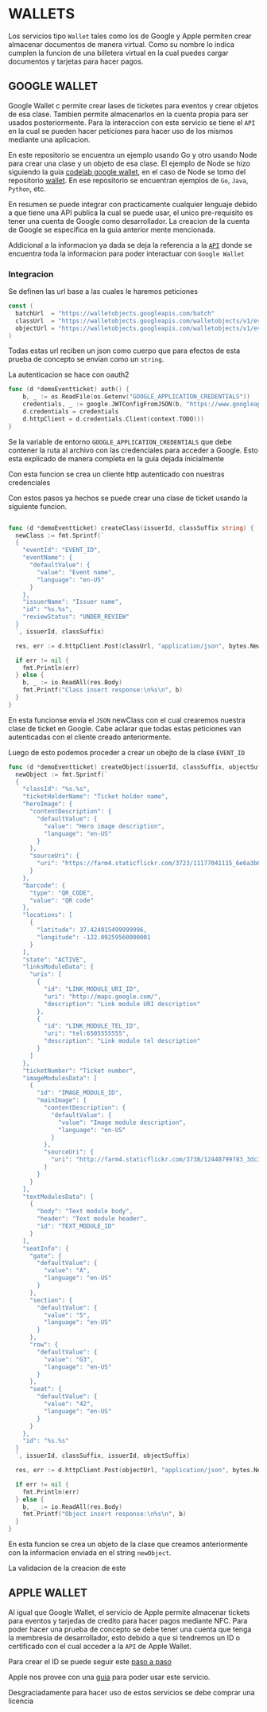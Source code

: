
# WALLETS

Los servicios tipo  `Wallet` tales como los de Google y Apple permiten crear almacenar documentos de manera virtual. Como su nombre lo indica cumplen la funcion de una billetera virtual en la cual puedes cargar documentos y tarjetas para hacer pagos.

## GOOGLE WALLET

Google Wallet c permite crear lases de ticketes para eventos y crear objetos de esa clase. Tambien permite almacenarlos en la cuenta propia para ser usados posteriormente.
Para la interaccion con este servicio se tiene el `API` en la cual se pueden hacer peticiones para hacer uso de los mismos mediante una aplicacion.

En este repositorio se encuentra un ejemplo usando Go y otro usando Node para crear una clase y un objeto de esa clase.
El ejemplo de Node se hizo siguiendo la guia [codelab google wallet](https://g.co/wallet/web-codelab), en el caso de Node se tomo del repositorio [wallet](https://github.com/google-pay/wallet-samples). En ese repositorio se encuentran ejemplos de `Go`, `Java`, `Python`, etc.

En resumen se puede integrar con practicamente cualquier lenguaje debido a que tiene una API publica la cual se puede usar, el unico pre-requisito es tener una cuenta de Google como desarrollador. La creacion de la cuenta de Google se especifica en la guia anterior mente mencionada.

Addicional a la informacion ya dada se deja la referencia a la [`API`](https://developers.google.com/wallet/tickets/events/web/prerequisites) donde se encuentra toda la informacion para poder interactuar con `Google Wallet`


### Integracion

Se definen las url base a las cuales le haremos peticiones

```Go
const (
  batchUrl  = "https://walletobjects.googleapis.com/batch"
  classUrl  = "https://walletobjects.googleapis.com/walletobjects/v1/eventTicketClass"
  objectUrl = "https://walletobjects.googleapis.com/walletobjects/v1/eventTicketObject"
)
```

Todas estas url reciben un json como cuerpo que para efectos de esta prueba de concepto se envian como un  `string`.

La autenticacion se hace con oauth2 

```Go
func (d *demoEventticket) auth() {
	b, _ := os.ReadFile(os.Getenv("GOOGLE_APPLICATION_CREDENTIALS"))
	credentials, _ := google.JWTConfigFromJSON(b, "https://www.googleapis.com/auth/wallet_object.issuer")
	d.credentials = credentials
	d.httpClient = d.credentials.Client(context.TODO())
}
```


Se la variable de entorno `GOOGLE_APPLICATION_CREDENTIALS` que debe contener la ruta al archivo con las credenciales para acceder a Google. Esto esta explicado de manera completa en la guia dejada inicialmente

Con esta funcion se crea un cliente http autenticado con nuestras credenciales

Con estos pasos ya hechos se puede crear una clase de ticket usando la siguiente funcion.

```Go

func (d *demoEventticket) createClass(issuerId, classSuffix string) {
  newClass := fmt.Sprintf(`
  {
    "eventId": "EVENT_ID",
    "eventName": {
      "defaultValue": {
        "value": "Event name",
        "language": "en-US"
      }
    },
    "issuerName": "Issuer name",
    "id": "%s.%s",
    "reviewStatus": "UNDER_REVIEW"
  }
  `, issuerId, classSuffix)

  res, err := d.httpClient.Post(classUrl, "application/json", bytes.NewBuffer([]byte(newClass)))

  if err != nil {
    fmt.Println(err)
  } else {
    b, _ := io.ReadAll(res.Body)
    fmt.Printf("Class insert response:\n%s\n", b)
  }
}
```

En esta funcionse envia el `JSON` newClass con el cual crearemos nuestra clase de ticket en Google. Cabe aclarar que todas estas peticiones van autenticadas con el cliente creado anteriormente.

Luego de esto podemos proceder a crear un obejto de la clase `EVENT_ID`

```Go
func (d *demoEventticket) createObject(issuerId, classSuffix, objectSuffix string) {
  newObject := fmt.Sprintf(`
  {
    "classId": "%s.%s",
    "ticketHolderName": "Ticket holder name",
    "heroImage": {
      "contentDescription": {
        "defaultValue": {
          "value": "Hero image description",
          "language": "en-US"
        }
      },
      "sourceUri": {
        "uri": "https://farm4.staticflickr.com/3723/11177041115_6e6a3b6f49_o.jpg"
      }
    },
    "barcode": {
      "type": "QR_CODE",
      "value": "QR code"
    },
    "locations": [
      {
        "latitude": 37.424015499999996,
        "longitude": -122.09259560000001
      }
    ],
    "state": "ACTIVE",
    "linksModuleData": {
      "uris": [
        {
          "id": "LINK_MODULE_URI_ID",
          "uri": "http://maps.google.com/",
          "description": "Link module URI description"
        },
        {
          "id": "LINK_MODULE_TEL_ID",
          "uri": "tel:6505555555",
          "description": "Link module tel description"
        }
      ]
    },
    "ticketNumber": "Ticket number",
    "imageModulesData": [
      {
        "id": "IMAGE_MODULE_ID",
        "mainImage": {
          "contentDescription": {
            "defaultValue": {
              "value": "Image module description",
              "language": "en-US"
            }
          },
          "sourceUri": {
            "uri": "http://farm4.staticflickr.com/3738/12440799783_3dc3c20606_b.jpg"
          }
        }
      }
    ],
    "textModulesData": [
      {
        "body": "Text module body",
        "header": "Text module header",
        "id": "TEXT_MODULE_ID"
      }
    ],
    "seatInfo": {
      "gate": {
        "defaultValue": {
          "value": "A",
          "language": "en-US"
        }
      },
      "section": {
        "defaultValue": {
          "value": "5",
          "language": "en-US"
        }
      },
      "row": {
        "defaultValue": {
          "value": "G3",
          "language": "en-US"
        }
      },
      "seat": {
        "defaultValue": {
          "value": "42",
          "language": "en-US"
        }
      }
    },
    "id": "%s.%s"
  }
  `, issuerId, classSuffix, issuerId, objectSuffix)

  res, err := d.httpClient.Post(objectUrl, "application/json", bytes.NewBuffer([]byte(newObject)))

  if err != nil {
    fmt.Println(err)
  } else {
    b, _ := io.ReadAll(res.Body)
    fmt.Printf("Object insert response:\n%s\n", b)
  }
}
```

En esta funcion se crea un objeto de la clase que creamos anteriormente con la informacion enviada en el string `newObject`.

La validacion de la creacion de este 
## APPLE WALLET

Al igual que Google Wallet, el servicio de Apple permite almacenar tickets para eventos y tarjedas de credito para hacer pagos mediante NFC.
Para poder hacer una prueba de concepto se debe tener una cuenta que tenga la membresia de desarrollador, esto debido a que si tendremos un ID o certificado con el cual acceder a la `API` de Apple Wallet.

Para crear el ID se puede seguir este [paso a paso](https://developer.apple.com/help/account/configure-app-capabilities/create-order-type-identifiers-and-certificates/)

Apple nos provee con una [guia](https://developer.apple.com/wallet/get-started/) para poder usar este servicio.

Desgraciadamente para hacer uso de estos servicios se debe comprar una licencia 
